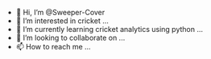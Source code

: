 - 👋 Hi, I’m @Sweeper-Cover
- 👀 I’m interested in cricket ...
- 🌱 I’m currently learning cricket analytics using python  ...
- 💞️ I’m looking to collaborate on ...
- 📫 How to reach me ...

<!---
Sweeper-Cover/Sweeper-Cover is a ✨ special ✨ repository because its `README.md` (this file) appears on your GitHub profile.
You can click the Preview link to take a look at your changes.
--->
